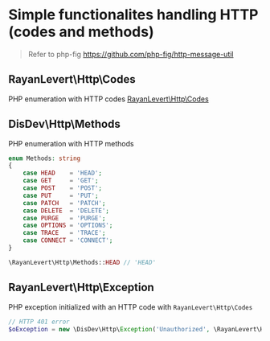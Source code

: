 # Simple functionalites handling HTTP (codes and methods)

> Refer to php-fig https://github.com/php-fig/http-message-util

## RayanLevert\Http\Codes

PHP enumeration with HTTP codes [RayanLevert\Http\Codes](src/Codes.php)

## DisDev\Http\Methods

PHP enumeration with HTTP methods

```php
enum Methods: string
{
    case HEAD    = 'HEAD';
    case GET     = 'GET';
    case POST    = 'POST';
    case PUT     = 'PUT';
    case PATCH   = 'PATCH';
    case DELETE  = 'DELETE';
    case PURGE   = 'PURGE';
    case OPTIONS = 'OPTIONS';
    case TRACE   = 'TRACE';
    case CONNECT = 'CONNECT';
}

\RayanLevert\Http\Methods::HEAD // 'HEAD'
```

## RayanLevert\Http\Exception

PHP exception initialized with an HTTP code with `RayanLevert\Http\Codes`

```php
// HTTP 401 error
$oException = new \DisDev\Http\Exception('Unauthorized', \RayanLevert\Http\Codes::CLIENT_UNAUTHORIZED)
```